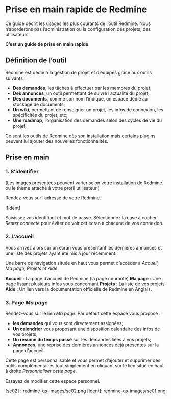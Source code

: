 # Prise en main rapide de Redmine

Ce guide décrit les usages les plus courants de l’outil Redmine.  Nous n’aborderons pas l’administration ou la configuration des projets, des utilisateurs.

**C’est un guide de prise en main rapide**.


## Définition de l’outil

Redmine est dédié à la gestion de projet et d’équipes grâce aux outils suivants :

* **Des demandes**, les tâches à effectuer par les membres du projet;
* **Des annonces**, un outil permettant de suivre l’actualité du projet;
* **Des documents**, comme son nom l’indique, un espace dédié au stockage de documents;
* **Un wiki**, permettant de renseigner un projet, les infos de connexion, les spécificités du projet, etc;
* **Une roadmap**, l’organisation des demandes selon des cycles de vie du projet;

Ce sont les outils de Redmine dès son installation mais certains plugins peuvent lui ajouter des nouvelles fonctionnalités.

## Prise en main
### 1. S’identifier

(Les images présentées peuvent varier selon votre installation de Redmine ou le thème attaché à votre profil utilisateur.)

Rendez-vous sur l’adresse de votre Redmine.

![ident]

Saisissez vos identifiant et mot de passe. Sélectionnez la case à cocher *Rester connecté* pour éviter de voir cet écran à chacune de vos connexion.

### 2. L’accueil

Vous arrivez alors sur un écran vous présentant les dernières annonces et une liste des projets ayant été mis à jour récemment.

Une barre de navigation située en haut vous permet d’accéder à *Accueil, Ma page, Projets et Aide*.

**Accueil** : La page d’accueil de Redmine (la page courante)
**Ma page** : Une page listant plusieurs infos vous concernant
**Projets** : La liste de vos projets
**Aide** : Un lien vers la documentation officielle de Redmine en Anglais.

### 3. Page *Ma page*

Rendez-vous sur le lien *Ma page*. Par défaut cette espace vous propose :

* **les demandes** qui vous sont directement assignées;
* **Un calendrier** vous proposant une disposition calendaire des infos de vos projets;
* **Un résumé du temps passé** sur les demandes liées à vos projets;
* **Annonces**, une reprise des dernières annonces déjà présentes sur la page d’accueil.

Cette page est personnalisable et vous permet d’ajouter et supprimer des outils complémentaires tout simplement en cliquant sur le lien situé en haut à droite *Personnaliser cette page*.

Essayez de modifier cette espace personnel.




[sc02] : redmine-qs-images/sc02.png
[ident]: redmine-qs-images/sc01.png




